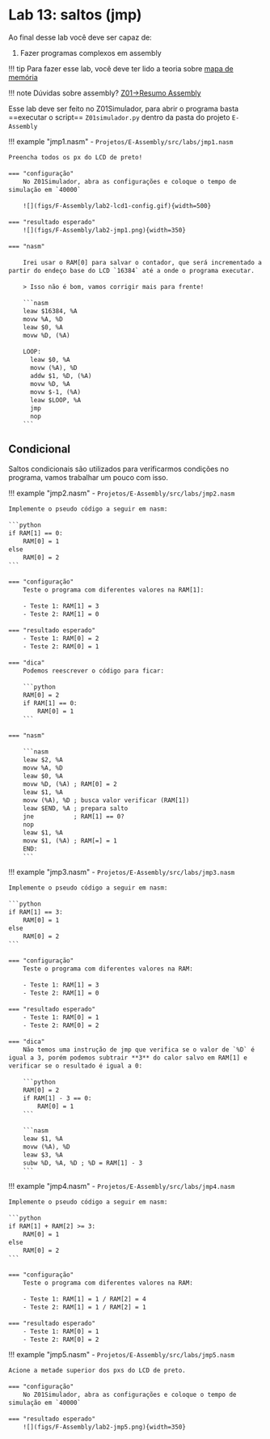 # Lab 13: saltos (jmp)

Ao final desse lab você deve ser capaz de:

1. Fazer programas complexos em assembly 

!!! tip
    Para fazer esse lab, você deve ter lido a teoria sobre [mapa de memória](https://insper.github.io/Z01.1/Teoria-Z01-mapadeMemoria/)

!!! note
    Dúvidas sobre assembly? [Z01->Resumo Assembly](https://insper.github.io/Z01.1/Util-Resumo-Assembly/)

Esse lab deve ser feito no Z01Simulador, para abrir o programa basta ==executar o script== `Z01simulador.py` dentro da pasta do projeto `E-Assembly`

!!! example "jmp1.nasm" 
    - `Projetos/E-Assembly/src/labs/jmp1.nasm`
    
    Preencha todos os px do LCD de preto!
    
    === "configuração"
        No Z01Simulador, abra as configurações e coloque o tempo de simulação em `40000`
        
        ![](figs/F-Assembly/lab2-lcd1-config.gif){width=500}
    
    === "resultado esperado"
        ![](figs/F-Assembly/lab2-jmp1.png){width=350}
        
    === "nasm"
        
        Irei usar o RAM[0] para salvar o contador, que será incrementado a partir do endeço base do LCD `16384` até a onde o programa executar.
        
        > Isso não é bom, vamos corrigir mais para frente!
        
        ```nasm
        leaw $16384, %A
        movw %A, %D
        leaw $0, %A
        movw %D, (%A)
        
        LOOP:
          leaw $0, %A
          movw (%A), %D
          addw $1, %D, (%A)
          movw %D, %A
          movw $-1, (%A)
          leaw $LOOP, %A
          jmp
          nop
        ```

## Condicional

Saltos condicionais são utilizados para verificarmos condições no programa, vamos trabalhar um pouco com isso.


!!! example "jmp2.nasm" 
    - `Projetos/E-Assembly/src/labs/jmp2.nasm`
    
    Implemente o pseudo código a seguir em nasm:
    
    ```python
    if RAM[1] == 0: 
        RAM[0] = 1
    else
        RAM[0] = 2
    ```
    
    === "configuração"
        Teste o programa com diferentes valores na RAM[1]:
        
        - Teste 1: RAM[1] = 3
        - Teste 2: RAM[1] = 0
        
    === "resultado esperado"
        - Teste 1: RAM[0] = 2
        - Teste 2: RAM[0] = 1
        
    === "dica"
        Podemos reescrever o código para ficar:

        ```python
        RAM[0] = 2
        if RAM[1] == 0: 
            RAM[0] = 1
        ```
    
    === "nasm"
    
        ```nasm
        leaw $2, %A
        movw %A, %D
        leaw $0, %A
        movw %D, (%A) ; RAM[0] = 2
        leaw $1, %A
        movw (%A), %D ; busca valor verificar (RAM[1])
        leaw $END, %A ; prepara salto
        jne           ; RAM[1] == 0?
        nop
        leaw $1, %A
        movw $1, (%A) ; RAM[=] = 1
        END:          
        ```
        
!!! example "jmp3.nasm" 
    - `Projetos/E-Assembly/src/labs/jmp3.nasm`
    
    Implemente o pseudo código a seguir em nasm:
    
    ```python
    if RAM[1] == 3: 
        RAM[0] = 1
    else
        RAM[0] = 2
    ```
    
    === "configuração"
        Teste o programa com diferentes valores na RAM:
        
        - Teste 1: RAM[1] = 3
        - Teste 2: RAM[1] = 0
        
    === "resultado esperado"
        - Teste 1: RAM[0] = 1
        - Teste 2: RAM[0] = 2
        
    === "dica"
        Não temos uma instrução de jmp que verifica se o valor de `%D` é igual a 3, porém podemos subtrair **3** do calor salvo em RAM[1] e verificar se o resultado é igual a 0:
        
        ```python
        RAM[0] = 2
        if RAM[1] - 3 == 0: 
            RAM[0] = 1
        ```
        
        ```nasm
        leaw $1, %A
        movw (%A), %D
        leaw $3, %A
        subw %D, %A, %D ; %D = RAM[1] - 3
        ```

!!! example "jmp4.nasm" 
    - `Projetos/E-Assembly/src/labs/jmp4.nasm`
    
    Implemente o pseudo código a seguir em nasm:
    
    ```python
    if RAM[1] + RAM[2] >= 3: 
        RAM[0] = 1
    else
        RAM[0] = 2
    ```
    
    === "configuração"
        Teste o programa com diferentes valores na RAM:
        
        - Teste 1: RAM[1] = 1 / RAM[2] = 4
        - Teste 2: RAM[1] = 1 / RAM[2] = 1
        
    === "resultado esperado"
        - Teste 1: RAM[0] = 1
        - Teste 2: RAM[0] = 2

!!! example "jmp5.nasm" 
    - `Projetos/E-Assembly/src/labs/jmp5.nasm`
    
    Acione a metade superior dos pxs do LCD de preto.
    
    === "configuração"
        No Z01Simulador, abra as configurações e coloque o tempo de simulação em `40000`
        
    === "resultado esperado"
        ![](figs/F-Assembly/lab2-jmp5.png){width=350}
